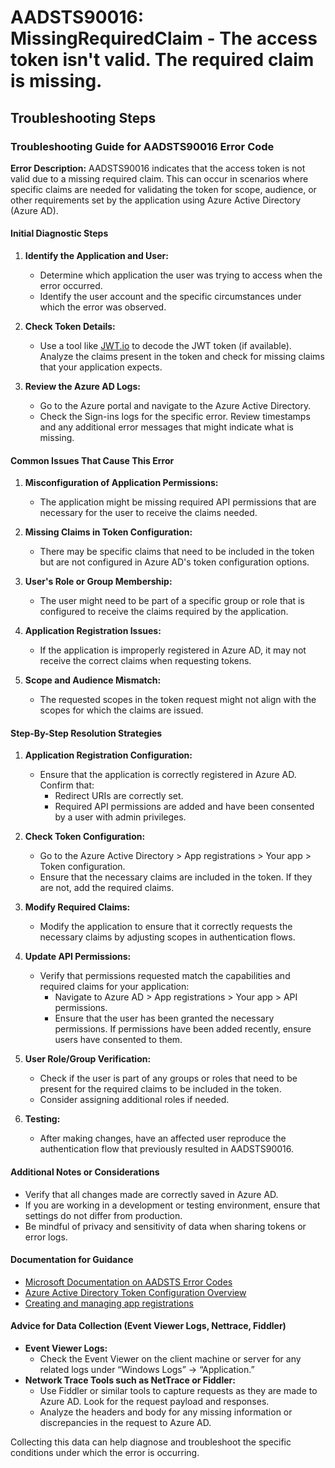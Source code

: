 # AADSTS90016: MissingRequiredClaim - The access token isn't valid. The required claim is missing.


## Troubleshooting Steps
### Troubleshooting Guide for AADSTS90016 Error Code

**Error Description:**
AADSTS90016 indicates that the access token is not valid due to a missing required claim. This can occur in scenarios where specific claims are needed for validating the token for scope, audience, or other requirements set by the application using Azure Active Directory (Azure AD).

#### Initial Diagnostic Steps

1. **Identify the Application and User:**
   - Determine which application the user was trying to access when the error occurred.
   - Identify the user account and the specific circumstances under which the error was observed.

2. **Check Token Details:**
   - Use a tool like [JWT.io](https://jwt.io/) to decode the JWT token (if available). Analyze the claims present in the token and check for missing claims that your application expects.

3. **Review the Azure AD Logs:**
   - Go to the Azure portal and navigate to the Azure Active Directory.
   - Check the Sign-ins logs for the specific error. Review timestamps and any additional error messages that might indicate what is missing.

#### Common Issues That Cause This Error

1. **Misconfiguration of Application Permissions:**
   - The application might be missing required API permissions that are necessary for the user to receive the claims needed.

2. **Missing Claims in Token Configuration:**
   - There may be specific claims that need to be included in the token but are not configured in Azure AD's token configuration options.

3. **User's Role or Group Membership:**
   - The user might need to be part of a specific group or role that is configured to receive the claims required by the application.

4. **Application Registration Issues:**
   - If the application is improperly registered in Azure AD, it may not receive the correct claims when requesting tokens.

5. **Scope and Audience Mismatch:**
   - The requested scopes in the token request might not align with the scopes for which the claims are issued.

#### Step-By-Step Resolution Strategies

1. **Application Registration Configuration:**
   - Ensure that the application is correctly registered in Azure AD. Confirm that:
     - Redirect URIs are correctly set.
     - Required API permissions are added and have been consented by a user with admin privileges.

2. **Check Token Configuration:**
   - Go to the Azure Active Directory > App registrations > Your app > Token configuration.
   - Ensure that the necessary claims are included in the token. If they are not, add the required claims.

3. **Modify Required Claims:**
   - Modify the application to ensure that it correctly requests the necessary claims by adjusting scopes in authentication flows.

4. **Update API Permissions:**
   - Verify that permissions requested match the capabilities and required claims for your application:
     - Navigate to Azure AD > App registrations > Your app > API permissions.
     - Ensure that the user has been granted the necessary permissions. If permissions have been added recently, ensure users have consented to them.

5. **User Role/Group Verification:**
   - Check if the user is part of any groups or roles that need to be present for the required claims to be included in the token.
   - Consider assigning additional roles if needed.

6. **Testing:**
   - After making changes, have an affected user reproduce the authentication flow that previously resulted in AADSTS90016.

#### Additional Notes or Considerations

- Verify that all changes made are correctly saved in Azure AD.
- If you are working in a development or testing environment, ensure that settings do not differ from production.
- Be mindful of privacy and sensitivity of data when sharing tokens or error logs.

#### Documentation for Guidance

- [Microsoft Documentation on AADSTS Error Codes](https://learn.microsoft.com/en-us/azure/active-directory/develop/reference-aadsts-error-codes)
- [Azure Active Directory Token Configuration Overview](https://learn.microsoft.com/en-us/azure/active-directory/develop/active-directory-optional-claims)
- [Creating and managing app registrations](https://learn.microsoft.com/en-us/azure/active-directory/develop/quickstart-register-app)

#### Advice for Data Collection (Event Viewer Logs, Nettrace, Fiddler)

- **Event Viewer Logs:**
  - Check the Event Viewer on the client machine or server for any related logs under “Windows Logs” -> “Application.”
- **Network Trace Tools such as NetTrace or Fiddler:**
  - Use Fiddler or similar tools to capture requests as they are made to Azure AD. Look for the request payload and responses.
  - Analyze the headers and body for any missing information or discrepancies in the request to Azure AD.

Collecting this data can help diagnose and troubleshoot the specific conditions under which the error is occurring.